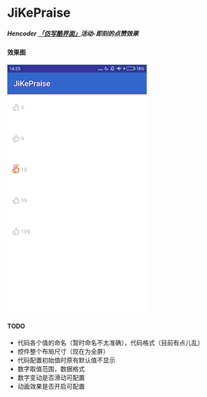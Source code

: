 # JiKePraise

##### Hencoder [「仿写酷界面」](http://hencoder.com/activity-mock-1/)活动-即刻的点赞效果

#### 效果图

![image](https://github.com/bennnnnnnnn/JiKePraise/blob/master/image/demo.gif)

#### TODO
- 代码各个值的命名（暂时命名不太准确），代码格式（目前有点儿乱）
- 控件整个布局尺寸（现在为全屏）
- 代码配置初始值时原有默认值不显示
- 数字取值范围，数据格式
- 数字变动是否滑动可配置
- 动画效果是否开启可配置
